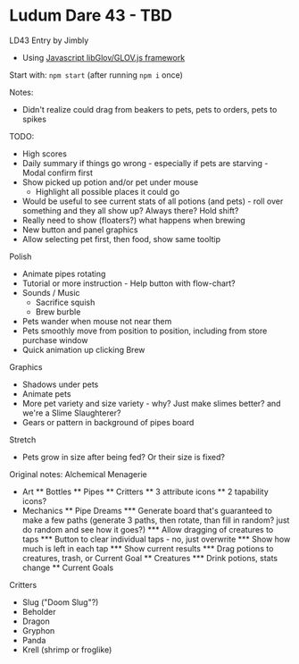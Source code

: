 Ludum Dare 43 - TBD
============================

LD43 Entry by Jimbly

* Using [Javascript libGlov/GLOV.js framework](https://github.com/Jimbly/turbulenz-playground)

Start with: `npm start` (after running `npm i` once)

Notes:
* Didn't realize could drag from beakers to pets, pets to orders, pets to spikes

TODO:
* High scores
* Daily summary if things go wrong - especially if pets are starving - Modal confirm first
* Show picked up potion and/or pet under mouse
  * Highlight all possible places it could go
* Would be useful to see current stats of all potions (and pets) - roll over something and they all show up? Always there? Hold shift?
* Really need to show (floaters?) what happens when brewing
* New button and panel graphics
* Allow selecting pet first, then food, show same tooltip

Polish
* Animate pipes rotating
* Tutorial or more instruction - Help button with flow-chart?
* Sounds / Music
  * Sacrifice squish
  * Brew burble
* Pets wander when mouse not near them
* Pets smoothly move from position to position, including from store purchase window
* Quick animation up clicking Brew

Graphics
* Shadows under pets
* Animate pets
* More pet variety and size variety - why?  Just make slimes better? and we're a Slime Slaughterer?
* Gears or pattern in background of pipes board

Stretch
* Pets grow in size after being fed?  Or their size is fixed?


Original notes:
Alchemical Menagerie
* Art
** Bottles
** Pipes
** Critters
** 3 attribute icons
** 2 tapability icons?
* Mechanics
** Pipe Dreams
*** Generate board that's guaranteed to make a few paths (generate 3 paths, then rotate, than fill in random? just do random and see how it goes?)
*** Allow dragging of creatures to taps
*** Button to clear individual taps - no, just overwrite
*** Show how much is left in each tap
*** Show current results
*** Drag potions to creatures, trash, or Current Goal
** Creatures
*** Drink potions, stats change
** Current Goals

Critters
* Slug ("Doom Slug"?)
* Beholder
* Dragon
* Gryphon
* Panda
* Krell (shrimp or froglike)
